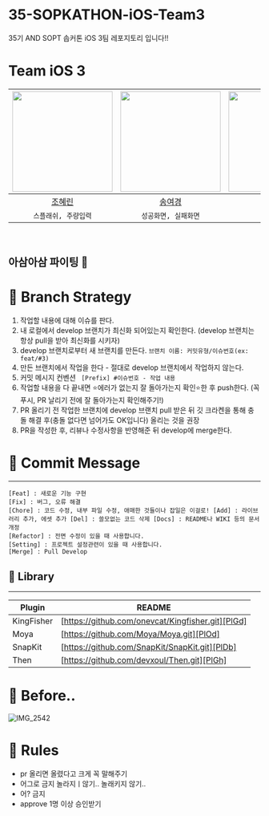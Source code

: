 # 35-SOPKATHON-iOS-Team3
35기 AND SOPT 솝커톤 iOS 3팀 레포지토리 입니다!!

# Team iOS 3

<div align=center>
  
<img width="200px" src="https://github.com/Johyerin.png"/> | <img width="200px" src="https://github.com/0gonge.png"/> | <img width="200px" src="https://github.com/ChoiAnYong.png"/> | <img width="200px" src = "https://github.com/yurim830.png"/> | 
|:-----:|:-----:|:-----:|:-----:|
|[조혜린](https://github.com/Johyerin)|[송여경](https://github.com/0gonge)|[최안용](https://github.com/ChoiAnYong)|[김유림](https://github.com/yurim830)
| `스플래쉬, 주량입력` | `성공화면, 실패화면` | `퀴즈 페이지` |  `메인 페이지` |

</div>
<br>

## 아삼아삼 파이팅 🤪

# 🍺 Branch Strategy 

1. 작업할 내용에 대해 이슈를 판다.
2. 내 로컬에서 develop 브랜치가 최신화 되어있는지 확인한다. (develop 브랜치는 항상 pull을 받아 최신화를 시키자)
3. develop 브랜치로부터 새 브랜치를 만든다. 
``` 브랜치 이름: 커밋유형/이슈번호(ex: feat/#3) ```
4. 만든 브랜치에서 작업을 한다 - 절대로 develop 브랜치에서 작업하지 않는다.
5.  커밋 메시지 컨벤션 ```  [Prefix] #이슈번호 - 작업 내용 ```
6.  작업할 내용을 다 끝내면 ⭐️에러가 없는지 잘 돌아가는지 확인⭐️한 후 push한다. (꼭 푸시, PR 날리기 전에 잘 돌아가는지 확인해주기!)
7.  PR 올리기 전 작업한 브랜치에 develop 브랜치 pull 받은 뒤 깃 크라켄을 통해 충돌 해결 후(충돌 없다면 넘어가도 OK입니다) 올리는 것을 권장
8.  PR을 작성한 후, 리뷰나 수정사항을 반영해준 뒤 develop에 merge한다.

# 🍺 Commit Message
---
``` 
[Feat] : 새로운 기능 구현
[Fix] : 버그, 오류 해결
[Chore] : 코드 수정, 내부 파일 수정, 애매한 것들이나 잡일은 이걸로! [Add] : 라이브러리 추가, 에셋 추가 [Del] : 쓸모없는 코드 삭제 [Docs] : README나 WIKI 등의 문서 개정
[Refactor] : 전면 수정이 있을 때 사용합니다.
[Setting] : 프로젝트 설정관련이 있을 때 사용합니다.
[Merge] : Pull Develop
```


## 🍺 Library
---

| Plugin | README |
| ------ | ------ |
| KingFisher | [https://github.com/onevcat/Kingfisher.git][PlGd] |
| Moya | [https://github.com/Moya/Moya.git][PlOd] |
| SnapKit | [https://github.com/SnapKit/SnapKit.git][PlDb] |
| Then | [https://github.com/devxoul/Then.git][PlGh] |

# 🤪 Before..
![IMG_2542](https://github.com/user-attachments/assets/5c8b7c33-bcc7-40ce-a889-8a837a23cbc2)


#  🍺 Rules
- pr 올리면 올렸다고 크게 꼭 말해주기
- 어그로 금지 놀라지ㅣ않기.. 놀래키지 않기..
- 어? 금지
- approve 1명 이상 승인받기

